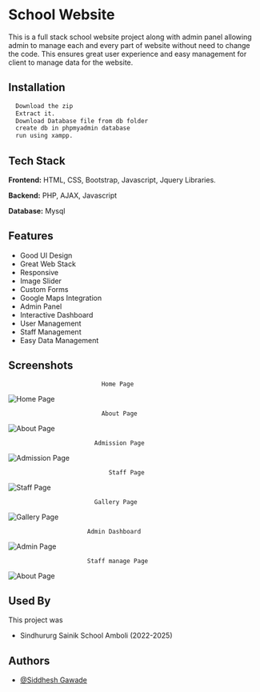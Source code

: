 
# School Website

This is a full stack school website project along with admin panel allowing admin to manage each and every part of website without need to change the code. This ensures great user  experience and easy management for client to manage data for the website.

## Installation


```bash
  Download the zip
  Extract it.
  Download Database file from db folder
  create db in phpmyadmin database
  run using xampp.
```
    


## Tech Stack

**Frontend:** HTML, CSS, Bootstrap, Javascript, Jquery  Libraries.

**Backend:** PHP, AJAX, Javascript

**Database:** Mysql


## Features

- Good UI Design
- Great Web Stack
- Responsive 
- Image Slider
- Custom Forms
- Google Maps Integration 
- Admin Panel
- Interactive Dashboard
- User Management
- Staff Management
- Easy Data Management


## Screenshots

                              Home Page

![Home Page](https://res-console.cloudinary.com/donzpxmic/thumbnails/v1/image/upload/v1748957035/azNyeTl4MHl2a2xuc2tnanNjZ2E=/drilldown)

                              About Page

![About Page](https://res-console.cloudinary.com/donzpxmic/thumbnails/v1/image/upload/v1748957138/b2I5ZXlnZzRscHlrbzh6Z210ZnQ=/drilldown)

                            Admission Page

![Admission Page](https://res-console.cloudinary.com/donzpxmic/thumbnails/v1/image/upload/v1748957102/d3RieThwcTYxejgxY2V5Zjlib2I=/drilldown)

                                Staff Page

![Staff Page](https://res-console.cloudinary.com/donzpxmic/thumbnails/v1/image/upload/v1748957092/aXplMTZkeHY0a21tMnhheDRmYXo=/drilldown)

                            Gallery Page

![Gallery Page](https://res-console.cloudinary.com/donzpxmic/thumbnails/v1/image/upload/v1748957114/c213enZraWlhanI0eGF5bGtnc3o=/drilldown)


                          Admin Dashboard

![Admin Page](https://res-console.cloudinary.com/donzpxmic/thumbnails/v1/image/upload/v1748957751/U2NyZWVuc2hvdF8yMDI1LTA2LTAzXzE5MDUzMl93dWV4Z3M=/drilldown)

                          Staff manage Page

![About Page](https://res-console.cloudinary.com/donzpxmic/thumbnails/v1/image/upload/v1748957914/ZHNmZGZzX2NlYmZrYw==/drilldown)
## Used By

This project was

- Sindhururg Sainik School Amboli (2022-2025)


## Authors

- [@Siddhesh Gawade](https://github.com/SiddheshCodes4554)

